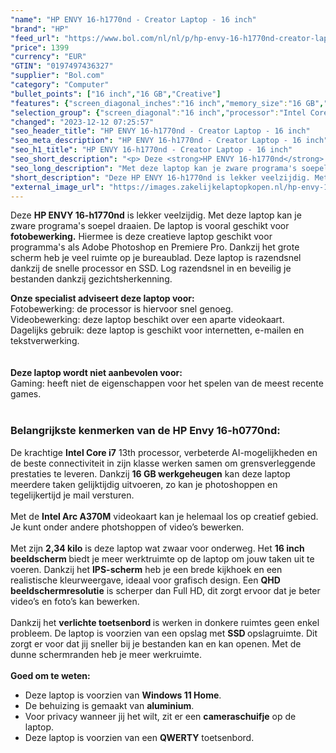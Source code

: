 ```yaml
---
"name": "HP ENVY 16-h1770nd - Creator Laptop - 16 inch"
"brand": "HP"
"feed_url": "https://www.bol.com/nl/nl/p/hp-envy-16-h1770nd-creator-laptop-16-inch/9300000148505359"
"price": 1399
"currency": "EUR"
"GTIN": "0197497436327"
"supplier": "Bol.com"
"category": "Computer"
"bullet_points": ["16 inch","16 GB","Creative"]
"features": {"screen_diagonal_inches":"16 inch","memory_size":"16 GB","purpose_laptop":"Creative"}
"selection_group": {"screen_diagonal":"16 inch","processor":"Intel Core i7","changed_price_past_3_days":false,"product_family":"Envy"}
"changed": "2023-12-12 07:25:57"
"seo_header_title": "HP ENVY 16-h1770nd - Creator Laptop - 16 inch"
"seo_meta_description": "HP ENVY 16-h1770nd - Creator Laptop - 16 inch"
"seo_h1_title": "HP ENVY 16-h1770nd - Creator Laptop - 16 inch"
"seo_short_description": "<p> Deze <strong>HP ENVY 16-h1770nd</strong> is lekker veelzijdig."
"seo_long_description": "Met deze laptop kan je zware programa's soepel draaien. De laptop is vooral geschikt voor <strong>fotobewerking. </strong> Hiermee is deze creatieve laptop geschikt voor programma's als Adobe Photoshop en Premiere Pro. Dankzij het grote scherm heb je veel ruimte op je bureaublad. Deze laptop is razendsnel dankzij de snelle processor en SSD. Log razendsnel in en beveilig je bestanden dankzij gezichtsherkenning.  </p> <p> <strong>Onze specialist adviseert deze laptop voor:</strong> <br />Fotobewerking: de processor is hiervoor snel genoeg. <br />Videobewerking: deze laptop beschikt over een aparte videokaart. <br />Dagelijks gebruik: deze laptop is geschikt voor internetten, e-mailen en tekstverwerking. <br /><br /><br /><strong>Deze laptop wordt niet aanbevolen voor:</strong> <br />Gaming: heeft niet de eigenschappen voor het spelen van de meest recente games. <br /><br /> </p> <h3>Belangrijkste kenmerken van de HP Envy 16-h0770nd:</h3> <p> De krachtige <strong> Intel Core i7</strong> 13th processor, verbeterde AI-mogelijkheden en de beste connectiviteit in zijn klasse werken samen om grensverleggende prestaties te leveren. Dankzij <strong>16 GB werkgeheugen</strong> kan deze laptop meerdere taken gelijktijdig uitvoeren, zo kan je photoshoppen en tegelijkertijd je mail versturen. <br /><br />Met de <strong>Intel Arc A370M</strong> videokaart kan je helemaal los op creatief gebied. Je kunt onder andere photshoppen of video’s bewerken. <br /><br />Met zijn <strong>2,34 kilo</strong> is deze laptop wat zwaar voor onderweg. Het <strong> 16 inch beeldscherm </strong>biedt je meer werktruimte op de laptop om jouw taken uit te voeren. Dankzij het <strong>IPS-scherm</strong> heb je een brede kijkhoek en een realistische kleurweergave, ideaal voor grafisch design. Een <strong>QHD beeldschermresolutie</strong> is scherper dan Full HD, dit zorgt ervoor dat je beter video’s en foto’s kan bewerken. <br /><br />Dankzij het <strong> verlichte toetsenbord </strong>is werken in donkere ruimtes geen enkel probleem. De laptop is voorzien van een opslag met <strong>SSD </strong>opslagruimte. Dit zorgt er voor dat jij sneller bij je bestanden kan en kan openen. Met de dunne schermranden heb je meer werkruimte. <br /><br /><strong>Goed om te weten: </strong> </p> <ul> <li>Deze laptop is voorzien van <strong>Windows 11 Home</strong>. </li> <li>De behuizing is gemaakt van <strong>aluminium</strong>. </li> <li>Voor privacy wanneer jij het wilt, zit er een <strong>cameraschuifje</strong> op de laptop. </li> <li>Deze laptop is voorzien van een <strong>QWERTY</strong> toetsenbord. </li> </ul>"
"short_description": "Deze HP ENVY 16-h1770nd is lekker veelzijdig. Met deze laptop kan je zware programa's soepel draaien. De laptop is vooral geschikt voor fotobewerking. Hiermee is deze creatieve laptop geschikt voor programma's als Adobe Photoshop en Premiere Pro. Dankzij het grote scherm heb je veel ruimte op je bureaublad. Deze laptop is razendsnel dankzij de snelle processor en SSD. Log razendsnel in en beveilig je bestanden dankzij gezichtsherkenning. Onze specialist adviseert deze laptop voor: Fotobewerking: de processor is hiervoor snel genoeg. Videobewerking: deze laptop beschikt over een aparte videokaart. Dagelijks gebruik: deze laptop is geschikt voor internetten, e-mailen en tekstverwerking. Deze laptop wordt niet aanbevolen voor: Gaming: heeft niet de eigenschappen voor het spelen van de meest recente games. Belangrijkste kenmerken van de HP Envy 16-h0770nd: De krachtige Intel Core i7 13th processor, verbeterde AI-mogelijkheden en de beste connectiviteit in zijn klasse werken samen om grensverleggende prestaties te leveren. Dankzij 16 GB werkgeheugen kan deze laptop meerdere taken gelijktijdig uitvoeren, zo kan je photoshoppen en tegelijkertijd je mail versturen. Met de Intel Arc A370M videokaart kan je helemaal los op creatief gebied. Je kunt onder andere photshoppen of video’s bewerken. Met zijn 2,34 kilo is deze laptop wat zwaar voor onderweg. Het 16 inch beeldscherm biedt je meer werktruimte op de laptop om jouw taken uit te voeren. Dankzij het IPS-scherm heb je een brede kijkhoek en een realistische kleurweergave, ideaal voor grafisch design. Een QHD beeldschermresolutie is scherper dan Full HD, dit zorgt ervoor dat je beter video’s en foto’s kan bewerken. Dankzij het verlichte toetsenbord is werken in donkere ruimtes geen enkel probleem. De laptop is voorzien van een opslag met SSD opslagruimte. Dit zorgt er voor dat jij sneller bij je bestanden kan en kan openen. Met de dunne schermranden heb je meer werkruimte. Goed om te weten: Deze laptop is voorzien van Windows 11 Home. De behuizing is gemaakt van aluminium. Voor privacy wanneer jij het wilt, zit er een cameraschuifje op de laptop. Deze laptop is voorzien van een QWERTY toetsenbord."
"external_image_url": "https://images.zakelijkelaptopkopen.nl/hp-envy-16-h1770nd-creator-laptop-16-inch.webp"
---
```


<p> Deze <strong>HP ENVY 16-h1770nd</strong> is lekker veelzijdig. Met deze laptop kan je zware programa's soepel draaien. De laptop is vooral geschikt voor <strong>fotobewerking.</strong> Hiermee is deze creatieve laptop geschikt voor programma's als Adobe Photoshop en Premiere Pro. Dankzij het grote scherm heb je veel ruimte op je bureaublad. Deze laptop is razendsnel dankzij de snelle processor en SSD. Log razendsnel in en beveilig je bestanden dankzij gezichtsherkenning.  </p> <p> <strong>Onze specialist adviseert deze laptop voor:</strong> <br />Fotobewerking: de processor is hiervoor snel genoeg. <br />Videobewerking: deze laptop beschikt over een aparte videokaart. <br />Dagelijks gebruik: deze laptop is geschikt voor internetten, e-mailen en tekstverwerking. <br /><br /><br /><strong>Deze laptop wordt niet aanbevolen voor:</strong> <br />Gaming: heeft niet de eigenschappen voor het spelen van de meest recente games. <br /><br /> </p> <h3>Belangrijkste kenmerken van de HP Envy 16-h0770nd:</h3> <p> De krachtige <strong> Intel Core i7</strong> 13th processor, verbeterde AI-mogelijkheden en de beste connectiviteit in zijn klasse werken samen om grensverleggende prestaties te leveren. Dankzij <strong>16 GB werkgeheugen</strong> kan deze laptop meerdere taken gelijktijdig uitvoeren, zo kan je photoshoppen en tegelijkertijd je mail versturen. <br /><br />Met de <strong>Intel Arc A370M</strong> videokaart kan je helemaal los op creatief gebied. Je kunt onder andere photshoppen of video’s bewerken. <br /><br />Met zijn <strong>2,34 kilo</strong> is deze laptop wat zwaar voor onderweg. Het <strong> 16 inch beeldscherm </strong>biedt je meer werktruimte op de laptop om jouw taken uit te voeren. Dankzij het <strong>IPS-scherm</strong> heb je een brede kijkhoek en een realistische kleurweergave, ideaal voor grafisch design. Een <strong>QHD beeldschermresolutie</strong> is scherper dan Full HD, dit zorgt ervoor dat je beter video’s en foto’s kan bewerken. <br /><br />Dankzij het <strong> verlichte toetsenbord </strong>is werken in donkere ruimtes geen enkel probleem. De laptop is voorzien van een opslag met <strong>SSD </strong>opslagruimte. Dit zorgt er voor dat jij sneller bij je bestanden kan en kan openen. Met de dunne schermranden heb je meer werkruimte. <br /><br /><strong>Goed om te weten: </strong> </p> <ul> <li>Deze laptop is voorzien van <strong>Windows 11 Home</strong>.</li> <li>De behuizing is gemaakt van <strong>aluminium</strong>.</li> <li>Voor privacy wanneer jij het wilt, zit er een <strong>cameraschuifje</strong> op de laptop.</li> <li>Deze laptop is voorzien van een <strong>QWERTY</strong> toetsenbord.</li> </ul>
